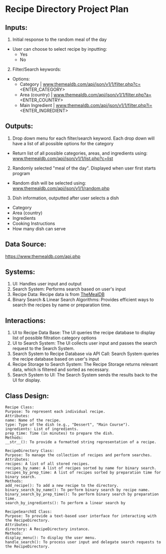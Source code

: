 # Recipe Directory Project Plan

## Inputs:
1. Initial response to the random meal of the day
  - User can choose to select recipe by inputting:
    - Yes
    - No
2. Filter/Search keywords:
  - Options:     
    - Category | www.themealdb.com/api/json/v1/1/filter.php?c=<ENTER_CATEGORY>
    - Area (country) | www.themealdb.com/api/json/v1/1/filter.php?a=<ENTER_COUNTRY>
    - Main Ingredient | www.themealdb.com/api/json/v1/1/filter.php?i=<ENTER_INGREDIENT>
    
## Outputs: 
1. Drop down menu for each filter/search keyword. Each drop down will have a list of all possible options for the category
  - Return list of all possible categories, areas, and ingredients using: www.themealdb.com/api/json/v1/1/list.php?c=list
2. Randomly selected "meal of the day". Displayed when user first starts program
  - Random dish will be selected using: www.themealdb.com/api/json/v1/1/random.php
3. Dish information, outputted after user selects a dish
  - Category
  - Area (country)
  - Ingredients
  - Cooking Instructions
  - How many dish can serve

## Data Source:
https://www.themealdb.com/api.php

## Systems: 
1. UI: Handles user input and output
2. Search System: Performs search based on user's input
3. Recipe Data: Recipe data is from [TheMealDB](https://www.themealdb.com)
4. Binary Search & Linear Search Algorithms: Provides efficient ways to search the recipes by name or preparation time.

## Interactions: 
1. UI to Recipe Data Base: The UI queries the recipe database to display list of possible filtration category options
2. UI to Search System: The UI collects user input and passes the search request to the Search System.
3. Search System to Recipe Database via API Call: Search System queries the recipe database based on user's input
4. Recipe Storage to Search System: The Recipe Storage returns relevant data, which is filtered and sorted as necessary.
5. Search System to UI: The Search System sends the results back to the UI for display.

## Class Design:
```
Recipe Class:
Purpose: To represent each individual recipe.
Attributes:
name: Name of the recipe.
type: Type of the dish (e.g., "Dessert", "Main Course").
ingredients: List of ingredients.
prep_time: Time (in minutes) to prepare the dish.
Methods:
__str__(): To provide a formatted string representation of a recipe.
```
```
RecipeDirectory Class:
Purpose: To manage the collection of recipes and perform searches.
Attributes:
recipes: A list of all stored recipes.
recipes_by_name: A list of recipes sorted by name for binary search.
recipes_by_prep_time: A list of recipes sorted by preparation time for binary search.
Methods:
add_recipe(): To add a new recipe to the directory.
binary_search_by_name(): To perform binary search by recipe name.
binary_search_by_prep_time(): To perform binary search by preparation time.
search_by_ingredients(): To perform a linear search by 
```
```
RecipeSearchUI Class:
Purpose: To provide a text-based user interface for interacting with the RecipeDirectory.
Attributes:
directory: A RecipeDirectory instance.
Methods:
display_menu(): To display the user menu.
handle_search(): To process user input and delegate search requests to the RecipeDirectory.
```
